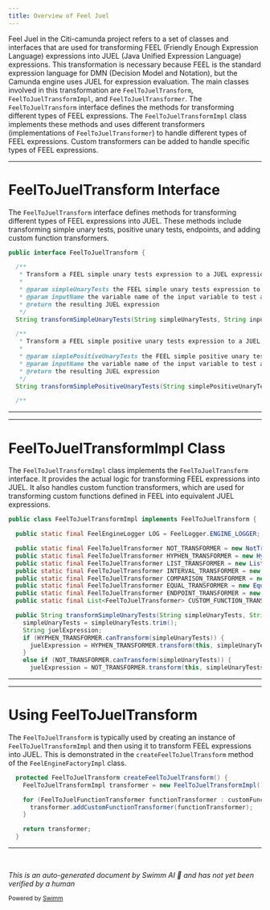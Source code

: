 ```yaml
---
title: Overview of Feel Juel
---
```

Feel Juel in the Citi-camunda project refers to a set of classes and interfaces that are used for transforming FEEL (Friendly Enough Expression Language) expressions into JUEL (Java Unified Expression Language) expressions. This transformation is necessary because FEEL is the standard expression language for DMN (Decision Model and Notation), but the Camunda engine uses JUEL for expression evaluation. The main classes involved in this transformation are `FeelToJuelTransform`, `FeelToJuelTransformImpl`, and `FeelToJuelTransformer`. The `FeelToJuelTransform` interface defines the methods for transforming different types of FEEL expressions. The `FeelToJuelTransformImpl` class implements these methods and uses different transformers (implementations of `FeelToJuelTransformer`) to handle different types of FEEL expressions. Custom transformers can be added to handle specific types of FEEL expressions.

<SwmSnippet path="/engine-dmn/feel-juel/src/main/java/org/camunda/bpm/dmn/feel/impl/juel/transform/FeelToJuelTransform.java" line="19">

---

# FeelToJuelTransform Interface

The `FeelToJuelTransform` interface defines methods for transforming different types of FEEL expressions into JUEL. These methods include transforming simple unary tests, positive unary tests, endpoints, and adding custom function transformers.

```java
public interface FeelToJuelTransform {

  /**
   * Transform a FEEL simple unary tests expression to a JUEL expression.
   *
   * @param simpleUnaryTests the FEEL simple unary tests expression to transform
   * @param inputName the variable name of the input variable to test against
   * @return the resulting JUEL expression
   */
  String transformSimpleUnaryTests(String simpleUnaryTests, String inputName);

  /**
   * Transform a FEEL simple positive unary tests expression to a JUEL expression.
   *
   * @param simplePositiveUnaryTests the FEEL simple positive unary tests expression to transform
   * @param inputName the variable name of the input variable to test against
   * @return the resulting JUEL expression
   */
  String transformSimplePositiveUnaryTests(String simplePositiveUnaryTests, String inputName);

  /**
```

---

</SwmSnippet>

<SwmSnippet path="/engine-dmn/feel-juel/src/main/java/org/camunda/bpm/dmn/feel/impl/juel/transform/FeelToJuelTransformImpl.java" line="25">

---

# FeelToJuelTransformImpl Class

The `FeelToJuelTransformImpl` class implements the `FeelToJuelTransform` interface. It provides the actual logic for transforming FEEL expressions into JUEL. It also handles custom function transformers, which are used for transforming custom functions defined in FEEL into equivalent JUEL expressions.

```java
public class FeelToJuelTransformImpl implements FeelToJuelTransform {

  public static final FeelEngineLogger LOG = FeelLogger.ENGINE_LOGGER;

  public static final FeelToJuelTransformer NOT_TRANSFORMER = new NotTransformer();
  public static final FeelToJuelTransformer HYPHEN_TRANSFORMER = new HyphenTransformer();
  public static final FeelToJuelTransformer LIST_TRANSFORMER = new ListTransformer();
  public static final FeelToJuelTransformer INTERVAL_TRANSFORMER = new IntervalTransformer();
  public static final FeelToJuelTransformer COMPARISON_TRANSFORMER = new ComparisonTransformer();
  public static final FeelToJuelTransformer EQUAL_TRANSFORMER = new EqualTransformer();
  public static final FeelToJuelTransformer ENDPOINT_TRANSFORMER = new EndpointTransformer();
  public static final List<FeelToJuelTransformer> CUSTOM_FUNCTION_TRANSFORMERS = new ArrayList<FeelToJuelTransformer>();

  public String transformSimpleUnaryTests(String simpleUnaryTests, String inputName) {
    simpleUnaryTests = simpleUnaryTests.trim();
    String juelExpression;
    if (HYPHEN_TRANSFORMER.canTransform(simpleUnaryTests)) {
      juelExpression = HYPHEN_TRANSFORMER.transform(this, simpleUnaryTests, inputName);
    }
    else if (NOT_TRANSFORMER.canTransform(simpleUnaryTests)) {
      juelExpression = NOT_TRANSFORMER.transform(this, simpleUnaryTests, inputName);
```

---

</SwmSnippet>

<SwmSnippet path="/engine-dmn/feel-juel/src/main/java/org/camunda/bpm/dmn/feel/impl/juel/FeelEngineFactoryImpl.java" line="81">

---

# Using FeelToJuelTransform

The `FeelToJuelTransform` is typically used by creating an instance of `FeelToJuelTransformImpl` and then using it to transform FEEL expressions into JUEL. This is demonstrated in the `createFeelToJuelTransform` method of the `FeelEngineFactoryImpl` class.

```java
  protected FeelToJuelTransform createFeelToJuelTransform() {
    FeelToJuelTransformImpl transformer = new FeelToJuelTransformImpl();

    for (FeelToJuelFunctionTransformer functionTransformer : customFunctionTransformers) {
      transformer.addCustomFunctionTransformer(functionTransformer);
    }

    return transformer;
  }
```

---

</SwmSnippet>

&nbsp;

*This is an auto-generated document by Swimm AI 🌊 and has not yet been verified by a human*

<SwmMeta version="3.0.0" repo-id="Z2l0aHViJTNBJTNBQ2l0aS1jYW11bmRhJTNBJTNBZ2lsYWRuYXZvdA==" repo-name="Citi-camunda" doc-type="overview"><sup>Powered by [Swimm](/)</sup></SwmMeta>

